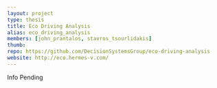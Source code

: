 ```yaml
---
layout: project
type: thesis
title: Eco Driving Analysis
alias: eco_driving_analysis
members: [john_prantalos, stavros_tsourlidakis]
thumb:
repo: https://github.com/DecisionSystemsGroup/eco-driving-analysis
website: http://eco.hermes-v.com/
---
```

Info Pending
